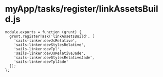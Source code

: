 # myApp/tasks/register/linkAssetsBuild.js


<docmeta name="displayName" value="linkAssetsBuild.js">

```
module.exports = function (grunt) {
  grunt.registerTask('linkAssetsBuild', [
    'sails-linker:devJsRelative',
    'sails-linker:devStylesRelative',
    'sails-linker:devTpl',
    'sails-linker:devJsRelativeJade',
    'sails-linker:devStylesRelativeJade',
    'sails-linker:devTplJade'
  ]);
};

```
